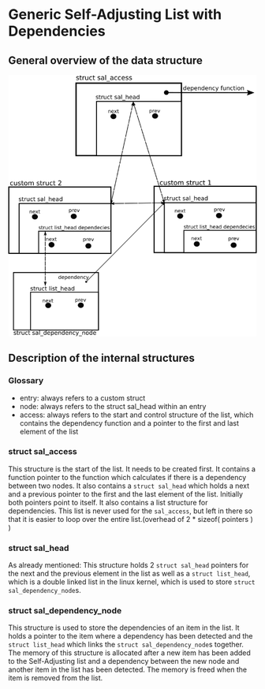 # Generic Self-Adjusting List with Dependencies
## General overview of the data structure
![Implementation](./graphics/data_structures.png)

## Description of the internal structures
### Glossary
- entry: always refers to a custom struct
- node: always refers to the struct sal_head within an entry
- access: always refers to the start and control structure of the list, which contains the dependency function and a pointer to the first and last element of the list

### struct sal_access
This structure is the start of the list. It needs to be created first. It contains a function pointer to the function 
which calculates if there is a dependency between two nodes.
It also contains a `struct sal_head` which holds a next and a previous pointer to the first and the last element of the 
list. Initially both pointers point to itself.
It also contains a list structure for dependencies. This list is never used for the `sal_access`, but left in there
so that it is easier to loop over the entire list.(overhead of 2 * sizeof( pointers ) )

### struct sal_head
As already mentioned: This structure holds 2 `struct sal_head` pointers for the next and the previous element in the 
list as well as a `struct list_head`, which is a double linked list in the linux kernel, which is used to store 
`struct sal_dependency_node`s.

### struct sal_dependency_node
This structure is used to store the dependencies of an item in the list. It holds a pointer to the item where a 
dependency has been detected and the `struct list_head` which links the `struct sal_dependency_node`s together.
The memory of this structure is allocated after a new item has been added to the Self-Adjusting list and a dependency 
between the new node and another item in the list has been detected. The memory is freed when the item is removed from 
the list.
